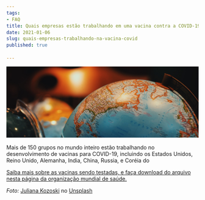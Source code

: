 ```yaml
---
tags:
- FAQ
title: Quais empresas estão trabalhando em uma vacina contra a COVID-19?
date: 2021-01-06
slug: quais-empresas-trabalhando-na-vacina-covid
published: true

---
```

![](/vaccine-world.jpg)

Mais de 150 grupos no mundo inteiro estão trabalhando no desenvolvimento de vacinas para COVID-19, incluindo os Estados Unidos, Reino Unido, Alemanha, India, China, Russia, e Coréia do 

[Saiba mais sobre as vacinas sendo testadas, e faça download do arquivo nesta página da organização mundial de saúde.](https://www.who.int/publications/m/item/draft-landscape-of-covid-19-candidate-vaccines "Desenvolvimento das vacinas para COVID-19")

_Foto:_ [Juliana Kozoski](https://unsplash.com/@jkozoski?utm_source=unsplash&utm_medium=referral&utm_content=creditCopyText) no [Unsplash](https://unsplash.com/s/photos/world?utm_source=unsplash&utm_medium=referral&utm_content=creditCopyText)